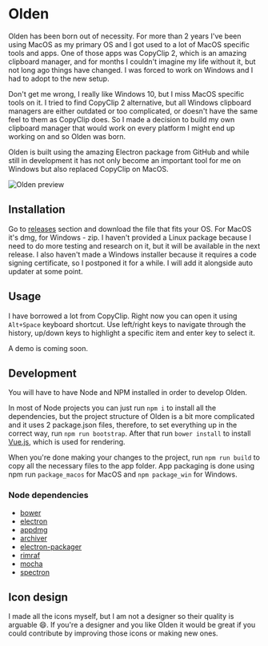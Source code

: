 # Olden

Olden has been born out of necessity. For more than 2 years I've been using MacOS as my primary
OS and I got used to a lot of MacOS specific tools and apps. One of those apps was CopyClip 2, which
is an amazing clipboard manager, and for months I couldn't imagine my life without it, but not long ago
things have changed. I was forced to work on Windows and I had to adopt to the new setup.

Don't get me wrong, I really like Windows 10, but I miss MacOS specific tools on it. I tried to
find CopyClip 2 alternative, but all Windows clipboard managers are either outdated or too
complicated, or doesn't have the same feel to them as CopyClip does. So I made a decision to build
my own clipboard manager that would work on every platform I might end up working on and so Olden was born.

Olden is built using the amazing Electron package from GitHub and while still in development it has
not only become an important tool for me on Windows but also replaced CopyClip on MacOS.

![Olden preview](https://raw.githubusercontent.com/aigarsdz/olden/master/assets/screenshots/Screen%20Shot%202016-09-09%20at%202.25.07%20AM.png)

## Installation

Go to [releases](https://github.com/aigarsdz/olden/releases) section and download the file that fits
your OS. For MacOS it's dmg, for Windows - zip. I haven't provided a Linux package because I need to do more
testing and research on it, but it will be available in the next release. I also haven't made a Windows
installer because it requires a code signing certificate, so I postponed it for a while. I will add
it alongside auto updater at some point.

## Usage

I have borrowed a lot from CopyClip. Right now you can open it using `Alt+Space` keyboard shortcut.
Use left/right keys to navigate through the history, up/down keys to highlight a specific item and
enter key to select it.

A demo is coming soon.   

## Development

You will have to have Node and NPM installed in order to develop Olden.

In most of Node projects you can just run `npm i` to install all the dependencies, but the
project structure of Olden is a bit more complicated and it uses 2 package.json files, therefore,
to set everything up in the correct way, run `npm run bootstrap`. After that run `bower install`
to install [Vue.js](https://vuejs.org "vue.js"), which is used for rendering.

When you're done making your changes to the project, run `npm run build` to copy all the necessary
files to the app folder. App packaging is done using npm run `package_macos` for MacOS and
`npm package_win` for Windows.

### Node dependencies

- [bower](https://github.com/bower/bower "bower/bower: A package manager for the web")
- [electron](https://github.com/electron/electron "electron/electron: Build cross platform desktop apps with JavaScript, HTML, and CSS")
- [appdmg](https://github.com/LinusU/node-appdmg "LinusU/node-appdmg: Generate your app dmgs")
- [archiver](https://github.com/archiverjs/node-archiver "archiverjs/node-archiver: a streaming interface for archive generation")
- [electron-packager](https://github.com/electron-userland/electron-packager "electron-userland/electron-packager: Package and distribute your Electron app with OS-specific bundles (.app, .exe etc) via JS or CLI")
- [rimraf](https://github.com/isaacs/rimraf "isaacs/rimraf: A `rm -rf` util for nodejs")
- [mocha](https://github.com/mochajs/mocha "mochajs/mocha: simple, flexible, fun javascript test framework for node.js & the browser")
- [spectron](https://github.com/electron/spectron "electron/spectron: Test Electron apps using ChromeDriver")

## Icon design

I made all the icons myself, but I am not a designer so their quality is arguable 😄. If you're
a designer and you like Olden it would be great if you could contribute by improving those icons
or making new ones.
